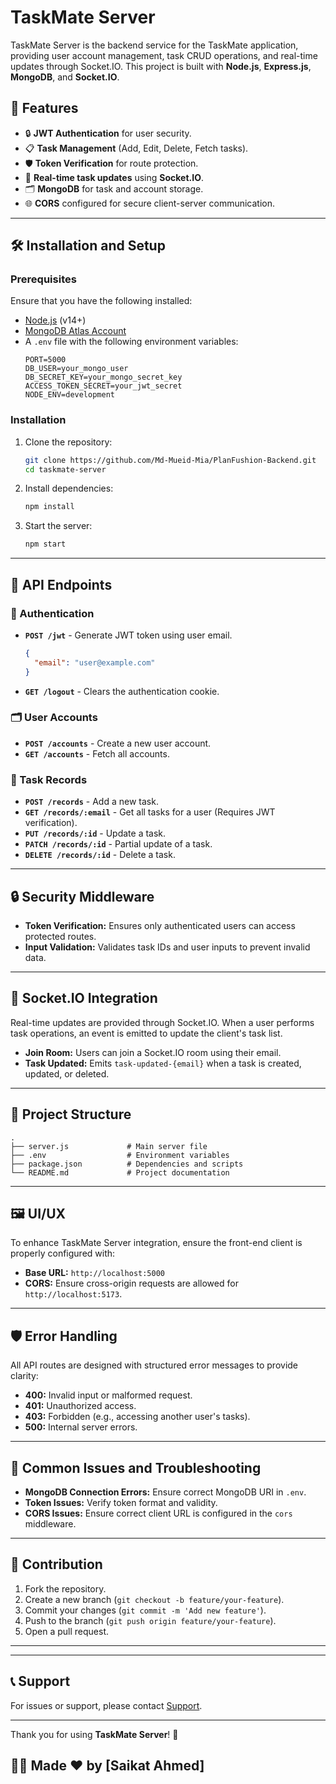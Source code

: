 # TaskMate Server

TaskMate Server is the backend service for the TaskMate application, providing user account management, task CRUD operations, and real-time updates through Socket.IO. This project is built with **Node.js**, **Express.js**, **MongoDB**, and **Socket.IO**.


## 🌟 Features

- 🔒 **JWT Authentication** for user security.
- 📋 **Task Management** (Add, Edit, Delete, Fetch tasks).
- 🛡️ **Token Verification** for route protection.
- 🔄 **Real-time task updates** using **Socket.IO**.
- 🗂️ **MongoDB** for task and account storage.
- 🌐 **CORS** configured for secure client-server communication.

---

## 🛠️ Installation and Setup

### Prerequisites
Ensure that you have the following installed:

- [Node.js](https://nodejs.org/en/) (v14+)
- [MongoDB Atlas Account](https://www.mongodb.com/cloud/atlas)
- A `.env` file with the following environment variables:
  ```env
  PORT=5000
  DB_USER=your_mongo_user
  DB_SECRET_KEY=your_mongo_secret_key
  ACCESS_TOKEN_SECRET=your_jwt_secret
  NODE_ENV=development
  ```

### Installation

1. Clone the repository:
   ```bash
   git clone https://github.com/Md-Mueid-Mia/PlanFushion-Backend.git
   cd taskmate-server
   ```

2. Install dependencies:
   ```bash
   npm install
   ```

3. Start the server:
   ```bash
   npm start
   ```

---

## 🚀 API Endpoints

### 🔑 Authentication

- **`POST /jwt`** - Generate JWT token using user email.
  
  ```json
  {
    "email": "user@example.com"
  }
  ```

- **`GET /logout`** - Clears the authentication cookie.

### 🗂️ User Accounts

- **`POST /accounts`** - Create a new user account.
- **`GET /accounts`** - Fetch all accounts.

### 📝 Task Records

- **`POST /records`** - Add a new task.
- **`GET /records/:email`** - Get all tasks for a user (Requires JWT verification).
- **`PUT /records/:id`** - Update a task.
- **`PATCH /records/:id`** - Partial update of a task.
- **`DELETE /records/:id`** - Delete a task.

---

## 🔒 Security Middleware

- **Token Verification:** Ensures only authenticated users can access protected routes.
- **Input Validation:** Validates task IDs and user inputs to prevent invalid data.

---

## 🔗 Socket.IO Integration

Real-time updates are provided through Socket.IO. When a user performs task operations, an event is emitted to update the client's task list.

- **Join Room:** Users can join a Socket.IO room using their email.
- **Task Updated:** Emits `task-updated-{email}` when a task is created, updated, or deleted.

---

## 📂 Project Structure

```
.
├── server.js             # Main server file
├── .env                  # Environment variables
├── package.json          # Dependencies and scripts
└── README.md             # Project documentation
```

---

## 🖼️ UI/UX
To enhance TaskMate Server integration, ensure the front-end client is properly configured with:

- **Base URL:** `http://localhost:5000`
- **CORS:** Ensure cross-origin requests are allowed for `http://localhost:5173`.

---

## 🛡️ Error Handling

All API routes are designed with structured error messages to provide clarity:

- **400:** Invalid input or malformed request.
- **401:** Unauthorized access.
- **403:** Forbidden (e.g., accessing another user's tasks).
- **500:** Internal server errors.

---

## 🛑 Common Issues and Troubleshooting

- **MongoDB Connection Errors:** Ensure correct MongoDB URI in `.env`.
- **Token Issues:** Verify token format and validity.
- **CORS Issues:** Ensure correct client URL is configured in the `cors` middleware.

---

## 🤝 Contribution

1. Fork the repository.
2. Create a new branch (`git checkout -b feature/your-feature`).
3. Commit your changes (`git commit -m 'Add new feature'`).
4. Push to the branch (`git push origin feature/your-feature`).
5. Open a pull request.

---

---

## 📞 Support

For issues or support, please contact [Support](mailto:shaikatahmed78@gmail.com).


---

Thank you for using **TaskMate Server**! 🎉

## 👨‍💻 Made ❤️ by [Saikat Ahmed]